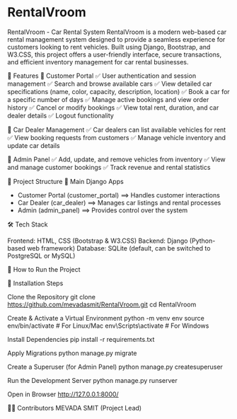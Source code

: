 # RentalVroom
RentalVroom - Car Rental System  RentalVroom is a modern web-based car rental management system designed to provide a seamless experience for customers looking to rent vehicles.
Built using Django, Bootstrap, and W3.CSS, this project offers a user-friendly interface, secure transactions, and efficient inventory management for car rental businesses.

📌 Features
🔹 Customer Portal
✅ User authentication and session management
✅ Search and browse available cars
✅ View detailed car specifications (name, color, capacity, description, location)
✅ Book a car for a specific number of days
✅ Manage active bookings and view order history
✅ Cancel or modify bookings
✅ View total rent, duration, and car dealer details
✅ Logout functionality

🔹 Car Dealer Management
✅ Car dealers can list available vehicles for rent
✅ View booking requests from customers
✅ Manage vehicle inventory and update car details

🔹 Admin Panel
✅ Add, update, and remove vehicles from inventory
✅ View and manage customer bookings
✅ Track revenue and rental statistics

📂 Project Structure
🔹 Main Django Apps
- Customer Portal (customer_portal) ==> Handles customer interactions
- Car Dealer (car_dealer) ==> Manages car listings and rental processes
- Admin (admin_panel) ==> Provides control over the system

🛠️ Tech Stack

Frontend: HTML, CSS (Bootstrap & W3.CSS)
Backend: Django (Python-based web framework)
Database: SQLite (default, can be switched to PostgreSQL or MySQL)

🚀 How to Run the Project

🔹 Installation Steps

Clone the Repository
git clone https://github.com/mevadasmit/RentalVroom.git
cd RentalVroom

Create & Activate a Virtual Environment
python -m venv env
source env/bin/activate   # For Linux/Mac
env\Scripts\activate      # For Windows


Install Dependencies
pip install -r requirements.txt

Apply Migrations
python manage.py migrate


Create a Superuser (for Admin Panel)
python manage.py createsuperuser


Run the Development Server
python manage.py runserver

Open in Browser
http://127.0.0.1:8000/

👨‍💻 Contributors
MEVADA SMIT (Project Lead)
